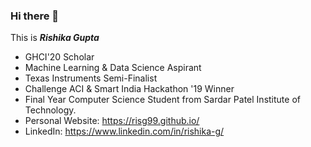 ### Hi there 👋

This is ***Rishika Gupta***

 - GHCI'20 Scholar
 - Machine Learning & Data Science Aspirant
 - Texas Instruments Semi-Finalist
 - Challenge ACI & Smart India Hackathon '19 Winner
 - Final Year Computer Science Student from Sardar Patel Institute of Technology.
 - Personal Website: https://risg99.github.io/
 - LinkedIn: https://www.linkedin.com/in/rishika-g/

<!--
**risg99/risg99** is a ✨ _special_ ✨ repository because its `README.md` (this file) appears on your GitHub profile.

Here are some ideas to get you started:

- 🔭 I’m currently working on ...
- 🌱 I’m currently learning ...
- 👯 I’m looking to collaborate on ...
- 🤔 I’m looking for help with ...
- 💬 Ask me about ...
- 📫 How to reach me: ...
- 😄 Pronouns: ...
- ⚡ Fun fact: ...
-->
